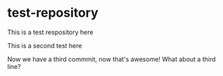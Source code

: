 # test-repository
This is a test respository here

This is a second test here

Now we have a third commmit, now that's awesome!
What about a third line?

